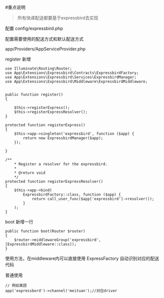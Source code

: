 #重点说明

> 所有快递配送都要基于expressbird去实现

配置 config/expressbird.php

配置需要使用的配送方式和默认配送方式

app/Providers/AppServiceProvider.php

register 新增

```
use Illuminate\Routing\Router;
use App\Extensions\Expressbird\Contracts\ExpressbirdFactory;
use App\Extensions\Expressbird\Services\ExpressbirdManager;
use App\Extensions\Expressbird\Middleware\ExpressbirdMiddleware;


public function register()
{

    $this->registerExpress();
    $this->registerExpressResolver();
}

protected function registerExpress()
{
    $this->app->singleton('expressbird', function ($app) {
        return new ExpressbirdManager($app);
    });

}

/**
    * Register a resolver for the expressbird.
    *
    * @return void
    */
protected function registerExpressResolver()
{
    $this->app->bind(
        ExpressbirdFactory::class, function ($app) {
            return call_user_func($app['expressbird']->resolver());
        }
    );
}

```

boot 新增一行

```
public function boot(Router $router)
{
    $router->middlewareGroup('expressbird', [ExpressbirdMiddleware::class]);
}

```

使用方法，在middleware内可以直接使用 ExpressFactory 自动识别对应的配送代码

普通使用 

```
// 例如美团
app('expressbord')->channel('meituan');//对应driver

```
